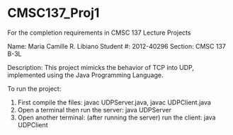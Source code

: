 # CMSC137_Proj1
For the completion requirements in CMSC 137 Lecture Projects

Name: Maria Camille R. Libiano
Student #: 2012-40296
Section: CMSC 137 B-3L

Description: This project mimicks the behavior of TCP into UDP, implemented using the Java Programming Language.

To run the project: 
  1. First compile the files: javac UDPServer.java, javac UDPClient.java
  2. Open a terminal then run the server: java UDPServer
  3. Open another terminal: (after running the server) run the client: java UDPClient
